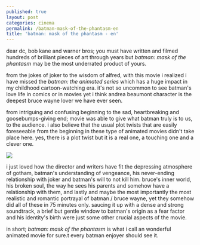 ```yaml
---
published: true
layout: post
categories: cinema
permalink: /batman-mask-of-the-phantasm-en
title: 'batman: mask of the phantasm - en'
---
```

dear dc, bob kane and warner bros; you must have written and filmed hundreds of brilliant pieces of art through years but *batman: mask of the phantasm* may be the most underrated product of yours.

from the jokes of joker to the wisdom of alfred, with this movie i realized i have missed the *batman: the animated series* which has a huge impact in my childhood cartoon-watching era. it's not so uncommon to see batman's love life in comics or in movies yet i think andrea beaumont character is the deepest bruce wayne lover we have ever seen. 

from intriguing and confusing beginning to the sad, heartbreaking and goosebumps-giving end; movie was able to give what batman truly is to us, to the audience. i also believe that the usual plot twists that are easily foreseeable from the beginning in these type of animated movies didn't take place here. yes, there is a plot twist but it is a real one, a touching one and a clever one.

![]({{site.baseurl}}/images/batman.jpg)
  
i just loved how the director and writers have fit the depressing atmosphere of gotham, batman's understanding of vengeance, his never-ending relationship with joker and batman's will to not kill him. bruce's inner world, his broken soul, the way he sees his parents and somehow have a relationship with them, and lastly and maybe the most importantly the most realistic and romantic portrayal of batman / bruce wayne, yet they somehow did all of these in 75 minutes only. saucing it up with a dense and strong soundtrack, a brief but gentle window to batman's origin as a fear factor and his identity's birth were just some other crucial aspects of the movie. 

in short; *batman: mask of the phantasm* is what i call an wonderful animated movie for sure.t every batman enjoyer should see it.
